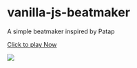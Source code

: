 # vanilla-js-beatmaker
A simple beatmaker inspired by Patap

[Click to play Now](https://refatalsakka.github.io/vanilla-js-beatmaker/)


![](https://raw.githubusercontent.com/refatalsakka/vanilla-js-beatmaker/master/beatmaker.PNG)
